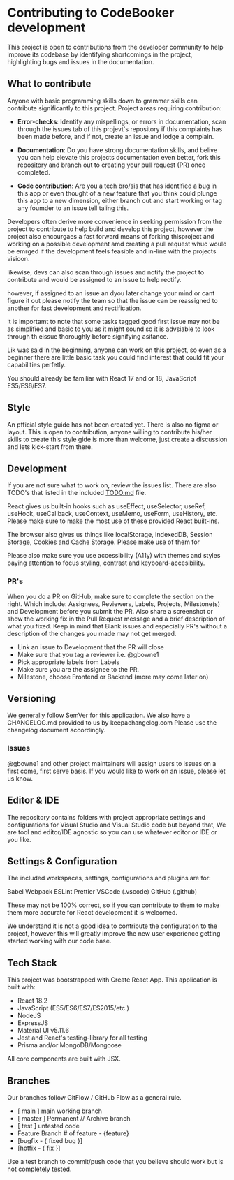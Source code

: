 # Contributing to CodeBooker development

This project is open to contributions from the developer community to help improve its codebase by identifying shortcomings in the project, highlighting bugs and issues in the documentation.

## What to contribute
Anyone with basic programming skills down to grammer skills can contribute significantly to this project.
Project areas requiring contribution:

- **Error-checks**: Identify any mispellings, or errors in documentation, scan through the issues tab of this projevt's repository if this complaints has been made before, and if not, create an issue and lodge a complain.

- **Documentation**: Do you have strong documentation skills, and belive you can help elevate this projects documentation even better, fork this repository and branch out to creating your pull request (PR) once completed.

- **Code contribution**: Are you a tech bro/sis that has identified a bug in this app or even thought of a new feature that you think could plunge this app to a new dimension, either branch out and start working or tag any foumder to an issue tell taling this.

 <!-- yes anyone can contribute to this. You spot an error in the documentation? you can scan through for any opene issues and if there isnt create an issue to notify the project of thia sbug or typi. -->


<!-- We welcome Pull Requests (PR's) as well as having people working on fixing it's current issues. If you are coming to this project new.
If you notice an issue with this app, please feel free to open an issue. -->

Developers often derive more convenience in seeking permission from the project to contribute to help build and develop this project, however the project also encourgaes a fast forward means of forking thisproject and working on a possible development amd creating a pull request whuc would be emrged if the development feels feasible and in-line with the projects visioon.

likewise, devs can also scan through issues and notify the project to contribute and would be assigned to an issue to help rectify.

<!-- A lot of developers prefer asking if they could contribute or be assigned a task as a reply to a reported issue in the Issues tab. This is great. -->

however, if assigned to an issue an dyou later change your mind or cant figure it out please notify the team so that the issue can be reassigned to another for fast development and rectification.

<!-- Typically, if you think it will take you longer than 72 hours after having been assigned to the issue you will work on to submit a PR, please
let us know that way issues do not go stale. -->

it is importamt to note that some tasks tagged good first issue may not be as simplified and basic to you as it might sound so it is advsiable to look through th eissue thoroughly before signifying asitance.

Lik was said in the beginning, anyone can work on this project, so even as a beginner there are little basic task you could find interest that could fit your capabilities perfetly.

<!-- Some tasks may not be beginner friendly even if tagged `good first issue`.. so try and judge the task accordingly.
If you are a beginner, there are smaller tasks a beginner can work on such as style issues. -->

You should already be familiar with React 17 and or 18, JavaScript ES5/ES6/ES7.

## Style

An pfficial style guide has not been created yet. There is also no figma or layout. This is open to contribution, anyone willing to contribute his/her skills to create this style gide is more than welcome, just create a discussion and lets kick-start from there.

<!-- I have not created an official style guide yet. I also have not created a Figma or layout. If anyone would like to create a style guide for us. Create a Discussion. I have typically let the community help -->

## Development

If you are not sure what to work on, review the issues list. There are also TODO's that listed in the included [TODO.md](./TODO.md) file.

React gives us built-in hooks such as useEffect, useSelector, useRef, useHook, useCallback, useContext, useMemo, useForm, useHistory, etc. Please make sure to make the most use of these provided React built-ins.

The browser also gives us things like localStorage, IndexedDB, Session Storage, Cookies and Cache Storage. Please make use of them for

Please also make sure you use accessibility (A11y) with themes and styles paying attention to focus styling, contrast and keyboard-accesibility.

### PR's

When you do a PR on GitHub, make sure to complete the section on the right. Which include: 
Assignees, Reviewers, Labels, Projects, Milestone(s) and Development before you submit the PR.
Also share a screenshot or show the working fix in the Pull Request message and a brief description of what you fixed.
Keep in mind that Blank issues and especially PR's without a description of the changes you made may not get merged.

-   Link an issue to Development that the PR will close
-   Make sure that you tag a reviewer i.e. @gbowne1
-   Pick appropriate labels from Labels
-   Make sure you are the assignee to the PR.
-   Milestone, choose Frontend or Backend (more may come later on)

## Versioning

We generally follow SemVer for this application. We also have a CHANGELOG.md provided to us by keepachangelog.com
Please use the changelog document accordingly.

### Issues

@gbowne1 and other project maintainers will assign users to issues on a first come, first serve basis.
If you would like to work on an issue, please let us know.

## Editor & IDE

The repository contains folders with project appropriate settings and configurations for Visual Studio and Visual Studio code but beyond that, We are tool and editor/IDE agnostic so you can use whatever editor or IDE or you like.

## Settings & Configuration

The included workspaces, settings, configurations and plugins are for:

Babel
Webpack
ESLint
Prettier
VSCode (.vscode)
GitHub (.github)

These may not be 100% correct, so if you can contribute to them to make them more accurate for React development it is welcomed.

We understand it is not a good idea to contribute the configuration to the project, however this will greatly improve the new user experience getting
started working with our code base.

## Tech Stack

This project was bootstrapped with Create React App.
This application is built with:

-   React 18.2
-   JavaScript (ES5/ES6/ES7/ES2015/etc.)
-   NodeJS
-   ExpressJS
-   Material UI v5.11.6
-   Jest and React's testing-library for all testing
-   Prisma and/or MongoDB/Mongoose

All core components are built with JSX.

## Branches

Our branches follow GitFlow / GitHub Flow as a general rule.

-   [ main ] main working branch
-   [ master ] Permanent // Archive branch
-   [ test ] untested code
-   Feature Branch # of feature - {feature}
-   [bugfix - { fixed bug }]
-   [hotfix - { fix }]

Use a test branch to commit/push code that you believe should work but is not completely tested.
